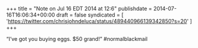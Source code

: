 +++
title = "Note on Jul 16 EDT 2014 at 12:6"
publishdate = 2014-07-16T16:06:34+00:00
draft = false
syndicated = [ 'https://twitter.com/chrisjohndeluca/status/489440966139342850?s=20' ]
+++

“I’ve got you buying eggs. $50 grand!”  #normalblackmail
